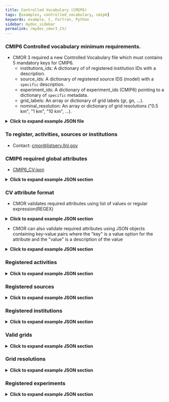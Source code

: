 ```yaml
---
title: Controlled Vocabulary (CMIP6)
tags: [examples, controlled_vocabulary, cmip6]
keywords: example, C, Fortran, Python
sidebar: mydoc_sidebar
permalink: /mydoc_cmor3_CV/
---
```


### CMIP6 Controlled vocabulary minimum requirements. 

   * CMOR 3 required a new Controlled Vocabulary file which must contains 5 mandatory keys for CMIP6.
       * institutions_ids:  A dictionary of of registered institution IDs with a description.
       * source_ids:  A dictionary of registered source IDS (model) with a ```specific``` description.
       * experiment_ids:  A dictionary of experiment_ids (CMIP6) pointing to a dictionary  of ```specific``` metadata.
       * grid_labels:  An array or dictionary of grid labels (gr, gn, ...).
       * nominal_resolution: An array or dictionary of grid resolutions ("0.5 km", "1 km", "10 km", ...).


<details><summary markdown="span"><b>Click to expand example JSON file</b></summary>

```json
{
"CV": {
    "institution_ids": { "BNU":"GCESS, BNU, Beijing, China" },
    "source_ids": { "CESM1-CAM5": "CESM1 (CAM5): model version ca. 2009" },
    "experiment_ids": { "piControl": { } },
    "grid_labels": { "gn": "data reported on a model's native grid" },
    "nominal_resolution": [ "0.5 km" ]
   }
}
```
</details>

### To register, activities, sources or institutions
  * Contact: [cmor@listserv.llnl.gov](mailto:cmor@listserv.llnl.gov)


### CMIP6 required global attributes

* [CMIP6_CV.json](https://github.com/PCMDI/cmor/blob/main/TestTables/CMIP6_CV.json)

<details><summary markdown="span"><b>Click to expand example JSON section</b></summary>

```json
"required_global_attributes": [
    "Conventions",
    "activity_id",
    "creation_date",
    "data_specs_version",
    "experiment",
    "experiment_id",
    "forcing_index",
    "frequency",
    "further_info_url",
    "grid",
    "grid_label",
    "initialization_index",
    "institution",
    "institution_id",
    "license",
    "mip_era",
    "nominal_resolution",
    "physics_index",
    "product",
    "realization_index",
    "realm",
    "source",
    "source_id",
    "source_type",
    "sub_experiment",
    "sub_experiment_id",
    "table_id",
    "tracking_id",
    "variable_id",
    "variant_label"
],
```
</details>

### CV attribute format

* CMOR validates required attributes using list of values or regular expression(REGEX)

<details><summary markdown="span"><b>Click to expand example JSON section</b></summary>

```json
"required_parent_attributes": [
    "parent_experiment_id"
],

"variant_label": [ "r[[:digit:]]\\{1,\\}i[[:digit:]]\\{1,\\}p[[:digit:]]\\{1,\\}f[[:digit:]]\\{1,\\}$" ],

"product": [ "model-output" ] ,

"mip_era": [ "CMIP6" ],

"further_info_url": [ "https://furtherinfo.es-doc.org/.*" ],
```
</details>

* CMOR can also validate required attributes using JSON objects containing key-value pairs where the "key" is a value option for the attribute and the "value" is a description of the value

<details><summary markdown="span"><b>Click to expand example JSON section</b></summary>

```json
"sub_experiment_id":{
    "none":"none",
    "s1910":"initialized near end of year 1910",
    "s1920":"initialized near end of year 1920",
    "s1950":"initialized near end of year 1950"
}
"realm":{
    "aerosol":"Aerosol",
    "atmos":"Atmosphere",
    "atmosChem":"Atmospheric Chemistry",
    "land":"Land Surface",
    "landIce":"Land Ice",
    "ocean":"Ocean",
    "ocnBgchem":"Ocean Biogeochemistry",
    "seaIce":"Sea Ice"
},
"frequency":{
    "1hr":"sampled hourly",
    "1hrCM":"monthly-mean diurnal cycle resolving each day into 1-hour means",
    "1hrPt":"sampled hourly, at specified time point within an hour",
    "3hr":"3 hourly mean samples",
    "3hrPt":"sampled 3 hourly, at specified time point within the time period",
    "6hr":"6 hourly mean samples",
    "6hrPt":"sampled 6 hourly, at specified time point within the time period",
    "day":"daily mean samples",
    "dec":"decadal mean samples",
    "fx":"fixed (time invariant) field",
    "mon":"monthly mean samples",
    "monC":"monthly climatology computed from monthly mean samples",
    "monPt":"sampled monthly, at specified time point within the time period",
    "subhrPt":"sampled sub-hourly, at specified time point within an hour",
    "yr":"annual mean samples",
    "yrPt":"sampled yearly, at specified time point within the time period"
},
```
</details>

### Registered activities 

<details><summary markdown="span"><b>Click to expand example JSON section</b></summary>

```json
"activity_id":[
    "AerChemMIP",
    "C4MIP",
    "CFMIP",
    "CMIP",
    "CORDEX",
    "DAMIP",
    "DCPP",
    "DynVarMIP",
    "FAFMIP",
    "GMMIP",
    "GeoMIP",
    "HighResMIP",
    "ISMIP6",
    "LS3MIP",
    "LUMIP",
    "OMIP",
    "PMIP",
    "RFMIP",
    "SIMIP",
    "ScenarioMIP",
    "VIACSAB",
    "VolMIP"
],
```

</details>

### Registered sources

<details><summary markdown="span"><b>Click to expand example JSON section</b></summary>

```json
"source_id": {
    "ACCESS-CM2":{
        "activity_participation":[
            "CMIP",
            "DAMIP",
            "FAFMIP",
            "OMIP",
            "RFMIP",
            "SIMIP",
            "ScenarioMIP"
        ],
        "cohort":[
            "Published"
        ],
        "institution_id":[
            "CSIRO-ARCCSS"
        ],
        "license_info":{
            "exceptions_contact":"@csiro.au <- access_csiro",
            "history":"2019-11-08: initially published under CC BY-SA 4.0; 2022-06-10: relaxed to CC BY 4.0",
            "id":"CC BY 4.0",
            "license":"Creative Commons Attribution 4.0 International (CC BY 4.0; https://creativecommons.org/licenses/by/4.0/)",
            "source_specific_info":"",
            "url":"https://creativecommons.org/licenses/by/4.0/"
        },
        "source_id":"ACCESS-CM2",
        "source":"ACCESS-CM2 (2019): \naerosol: UKCA-GLOMAP-mode\natmos: MetUM-HadGEM3-GA7.1 (N96; 192 x 144 longitude/latitude; 85 levels; top level 85 km)\natmosChem: none\nland: CABLE2.5\nlandIce: none\nocean: ACCESS-OM2 (GFDL-MOM5, tripolar primarily 1deg; 360 x 300 longitude/latitude; 50 levels; top grid cell 0-10 m)\nocnBgchem: none\nseaIce: CICE5.1.2 (same grid as ocean)"
    },
    ...
},
```
</details>

### Registered institutions

<details><summary markdown="span"><b>Click to expand example JSON section</b></summary>

```json
"institution_ids": {
    "NSF-DOE-NCAR":"NSF/DOE NCAR (National Center for Atmospheric Research) Boulder, CO, USA"
    ...
},
```

</details>

### Valid grids

<details><summary markdown="span"><b>Click to expand example JSON section</b></summary>

```json
"grid_labels": {
    "gm":"global mean data",
    "gn":"data reported on a model's native grid",
    "gna":"data reported on a native grid in the region of Antarctica",
    "gng":"data reported on a native grid in the region of Greenland",
    "gnz":"zonal mean data reported on a model's native latitude grid",
    "gr":"regridded data reported on the data provider's preferred target grid"
},
```

</details>

### Grid resolutions

<details><summary markdown="span"><b>Click to expand example JSON section</b></summary>

```json
"nominal_resolution":[
    "0.5 km",
    "1 km",
    "10 km",
    "100 km",
    "1000 km",
    "10000 km",
    "1x1 degree",
    "2.5 km",
    "25 km",
    "250 km",
    "2500 km",
    "5 km",
    "50 km",
    "500 km",
    "5000 km"
],
```

</details>

### Registered experiments

<details><summary markdown="span"><b>Click to expand example JSON section</b></summary>

```json
"experiment_id": { 
    "piControl":{
        "activity_id":[
            "CMIP"
        ],
        "additional_allowed_model_components":[
            "AER",
            "CHEM",
            "BGC"
        ],
        "experiment":"pre-industrial control",
        "experiment_id":"piControl",
        "parent_activity_id":[
            "CMIP"
        ],
        "parent_experiment_id":[
            "piControl-spinup"
        ],
        "required_model_components":[
            "AOGCM"
        ],
        "sub_experiment_id":[
            "none"
        ]
    },
}
```
 
</details>